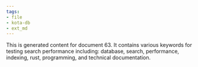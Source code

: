 ```yaml
---
tags:
- file
- kota-db
- ext_md
---
```

This is generated content for document 63. It contains various keywords for testing search performance including: database, search, performance, indexing, rust, programming, and technical documentation.